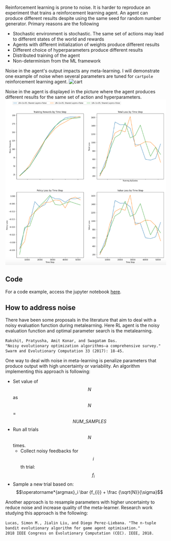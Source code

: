 <script type="text/javascript" async src="https://cdnjs.cloudflare.com/ajax/libs/mathjax/2.7.5/MathJax.js?config=TeX-MML-AM_CHTML"> </script>

Reinforcement learning is prone to noise. It is harder to reproduce an experiment that trains a reinforcement learning agent. An agent can produce different results despite using the same seed for random number generator. Primary reasons are the following  

- Stochastic environment is stochastic. The same set of actions may lead to different states of the world and rewards
- Agents with different initialization of weights produce different results
- Different choice of hyperparameters produce different results
- Distributed training of the agent
- Non-determinism from the ML framework

Noise in the agent's output impacts any meta-learning. I will demonstrate one example of noise when several parameters are tuned for `cartpole` reinforcement learning agent.
![cart](https://camo.githubusercontent.com/7089af78ce27348d2a71698b6913f7656a6713cc/68747470733a2f2f63646e2d696d616765732d312e6d656469756d2e636f6d2f6d61782f3830302f312a6f4d5367325f6d4b677541474b793143363455466c772e676966 "cart")  

Noise in the agent is displayed in the picture where the agent produces different results for the same set of action and hyperparameters. 
![rl-reward](/images/rl-rewards.png)

## Code
For a code example, access the jupyter notebook [here](https://monirzaman.github.io/blog/2020/08/19/noisy-evaluation.html). 

## How to address noise
There have been some proposals in the literature that aim to deal with a noisy evaluation function during metalearning. Here RL agent is the noisy evaluation function and optimal parameter search is the metalearning. 

```
Rakshit, Pratyusha, Amit Konar, and Swagatam Das. 
"Noisy evolutionary optimization algorithms–a comprehensive survey." 
Swarm and Evolutionary Computation 33 (2017): 18-45.
```
One way to deal with noise in meta-learning is penalize parameters that produce output with high uncertainty or variability. An algorithm implementing this approach is following:  

* Set value of $$N$$ as $$N$$ = $$NUM\_SAMPLES$$ 
* Run all trials $$N$$ times. 
    * Collect noisy feedbacks for $$i$$th trial: $$f_{i}$$
* Sample a new trial based on:  $$\operatorname*{argmax}_i \bar {f_{i}} + \frac {\sqrt{N}}{\sigma}$$

Another approach is to resample parameters with higher uncertainty to reduce noise and increase quality of the meta-learner. Research work studying this approach is the following:   
```
Lucas, Simon M., Jialin Liu, and Diego Perez-Liebana. "The n-tuple bandit evolutionary algorithm for game agent optimisation." 
2018 IEEE Congress on Evolutionary Computation (CEC). IEEE, 2018.
```


